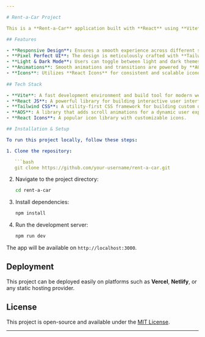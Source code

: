 ```yaml
---

# Rent-a-Car Project

This is a **Rent-a-Car** application built with **React** using **Vite** for fast development and optimized performance. The application is fully responsive and offers a pixel-perfect user experience, ensuring consistency across devices. It features both **light** and **dark modes** for user convenience.

## Features

- **Responsive Design**: Ensures a smooth experience across different screen sizes and devices.
- **Pixel Perfect UI**: The design is meticulously crafted with **Tailwind CSS**, ensuring precision and consistency.
- **Light & Dark Mode**: Users can toggle between light and dark themes for a personalized experience.
- **Animations**: Smooth animations and transitions are powered by **AOS (Animate on Scroll)**, adding life to the user interface.
- **Icons**: Utilizes **React Icons** for consistent and scalable iconography throughout the app.
  
## Tech Stack

- **Vite**: A fast development environment and build tool for modern web applications.
- **React JS**: A powerful library for building interactive user interfaces.
- **Tailwind CSS**: A utility-first CSS framework for building custom designs directly in your markup.
- **AOS**: A library that adds scroll animations for a dynamic user experience.
- **React Icons**: A popular icon library with customizable icons.

## Installation & Setup

To run this project locally, follow these steps:

1. Clone the repository:

   ```bash
   git clone https://github.com/your-username/rent-a-car.git
   ```

2. Navigate to the project directory:

   ```bash
   cd rent-a-car
   ```

3. Install dependencies:

   ```bash
   npm install
   ```

4. Run the development server:

   ```bash
   npm run dev
   ```

The app will be available on `http://localhost:3000`.

## Deployment

This project can be deployed easily on platforms such as **Vercel**, **Netlify**, or any static hosting provider.

## License

This project is open-source and available under the [MIT License](LICENSE).

---
```

